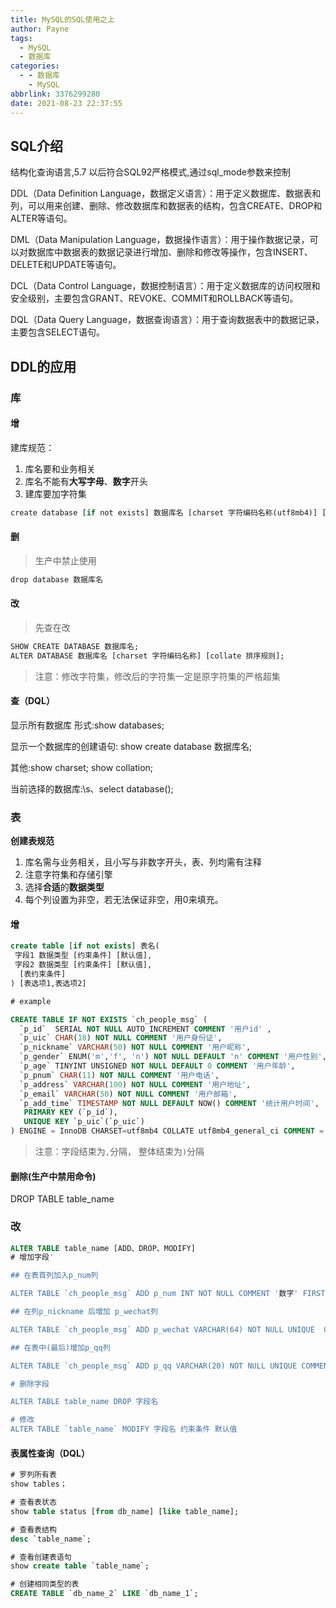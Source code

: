```yaml
---
title: MySQL的SQL使用之上
author: Payne
tags:
  - MySQL
  - 数据库
categories:
  - - 数据库
    - MySQL
abbrlink: 3376299280
date: 2021-08-23 22:37:55
---
```

## SQL介绍

结构化查询语言,5.7 以后符合SQL92严格模式,通过sql_mode参数来控制

DDL（Data Definition Language，数据定义语言）：用于定义数据库、数据表和列，可以用来创建、删除、修改数据库和数据表的结构，包含CREATE、DROP和ALTER等语句。

DML（Data Manipulation Language，数据操作语言）：用于操作数据记录，可以对数据库中数据表的数据记录进行增加、删除和修改等操作，包含INSERT、DELETE和UPDATE等语句。

DCL（Data Control Language，数据控制语言）：用于定义数据库的访问权限和安全级别，主要包含GRANT、REVOKE、COMMIT和ROLLBACK等语句。

DQL（Data Query Language，数据查询语言）：用于查询数据表中的数据记录，主要包含SELECT语句。

<!--more-->

## DDL的应用

### 库

#### 增

建库规范：

1. 库名要和业务相关
2. 库名不能有**大写字母**、**数字**开头
3. 建库要加字符集

```dart
create database [if not exists] 数据库名 [charset 字符编码名称(utf8mb4)] [collate 排序规则(utf8mb4_general_ci)];
```

#### 删

> 生产中禁止使用

```dart
drop database 数据库名
```

#### 改

> 先查在改

```dart
SHOW CREATE DATABASE 数据库名;
ALTER DATABASE 数据库名 [charset 字符编码名称] [collate 排序规则];
```

> 注意：修改字符集，修改后的字符集一定是原字符集的严格超集

#### 查（DQL）

显示所有数据库 形式:show databases;

显示一个数据库的创建语句: show create database 数据库名;

其他:show charset; show collation;

当前选择的数据库:\s、select database();

### 表

**创建表规范**

1. 库名需与业务相关，且小写与非数字开头，表、列均需有注释
2. 注意字符集和存储引擎
3. 选择**合适**的**数据类型**
4. 每个列设置为非空，若无法保证非空，用0来填充。

#### 增

```sql
create table [if not exists] 表名(
 字段1 数据类型 [约束条件] [默认值],
 字段2 数据类型 [约束条件] [默认值],
  [表约束条件]
) [表选项1,表选项2]

# example

CREATE TABLE IF NOT EXISTS `ch_people_msg` ( 
  `p_id`  SERIAL NOT NULL AUTO_INCREMENT COMMENT '用户id' , 
  `p_uic` CHAR(18) NOT NULL COMMENT '用户身份证',
  `p_nickname` VARCHAR(50) NOT NULL COMMENT '用户昵称', 
  `p_gender` ENUM('m','f', 'n') NOT NULL DEFAULT 'n' COMMENT '用户性别', 
  `p_age` TINYINT UNSIGNED NOT NULL DEFAULT 0 COMMENT '用户年龄', 
  `p_pnum` CHAR(11) NOT NULL COMMENT '用户电话', 
  `p_address` VARCHAR(100) NOT NULL COMMENT '用户地址', 
  `p_email` VARCHAR(50) NOT NULL COMMENT '用户邮箱', 
  `p_add_time` TIMESTAMP NOT NULL DEFAULT NOW() COMMENT '统计用户时间',
   PRIMARY KEY (`p_id`),
   UNIQUE KEY `p_uic`(`p_uic`)
) ENGINE = InnoDB CHARSET=utf8mb4 COLLATE utf8mb4_general_ci COMMENT = '中国成员信息表';
```

> 注意：字段结束为`,`分隔， 整体结束为`)`分隔

####  删除(生产中禁用命令)

DROP TABLE table_name

### 改

```sql
ALTER TABLE table_name [ADD、DROP、MODIFY]
# 增加字段'

## 在表首列加入p_num列

ALTER TABLE `ch_people_msg` ADD p_num INT NOT NULL COMMENT '数字' FIRST;

## 在列p_nickname 后增加 p_wechat列

ALTER TABLE `ch_people_msg` ADD p_wechat VARCHAR(64) NOT NULL UNIQUE  COMMENT '微信号' AFTER `p_nickname`;

## 在表中(最后)增加p_qq列

ALTER TABLE `ch_people_msg` ADD p_qq VARCHAR(20) NOT NULL UNIQUE COMMENT '用户qq号';

# 删除字段

ALTER TABLE table_name DROP 字段名

# 修改
ALTER TABLE `table_name` MODIFY 字段名 约束条件 默认值
```

#### 表属性查询（DQL）

```sql
# 罗列所有表
show tables；

# 查看表状态
show table status [from db_name] [like table_name];

# 查看表结构
desc `table_name`;

# 查看创建表语句
show create table `table_name`;

# 创建相同类型的表
CREATE TABLE `db_name_2` LIKE `db_name_1`;
```